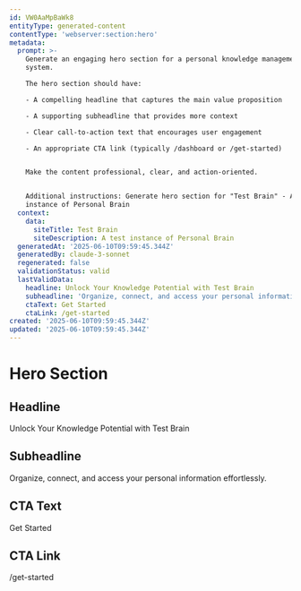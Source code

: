```yaml
---
id: VW0AaMpBaWk8
entityType: generated-content
contentType: 'webserver:section:hero'
metadata:
  prompt: >-
    Generate an engaging hero section for a personal knowledge management
    system. 

    The hero section should have:

    - A compelling headline that captures the main value proposition

    - A supporting subheadline that provides more context

    - Clear call-to-action text that encourages user engagement

    - An appropriate CTA link (typically /dashboard or /get-started)


    Make the content professional, clear, and action-oriented.


    Additional instructions: Generate hero section for "Test Brain" - A test
    instance of Personal Brain
  context:
    data:
      siteTitle: Test Brain
      siteDescription: A test instance of Personal Brain
  generatedAt: '2025-06-10T09:59:45.344Z'
  generatedBy: claude-3-sonnet
  regenerated: false
  validationStatus: valid
  lastValidData:
    headline: Unlock Your Knowledge Potential with Test Brain
    subheadline: 'Organize, connect, and access your personal information effortlessly.'
    ctaText: Get Started
    ctaLink: /get-started
created: '2025-06-10T09:59:45.344Z'
updated: '2025-06-10T09:59:45.344Z'
---
```

# Hero Section

## Headline
Unlock Your Knowledge Potential with Test Brain

## Subheadline
Organize, connect, and access your personal information effortlessly.

## CTA Text
Get Started

## CTA Link
/get-started
